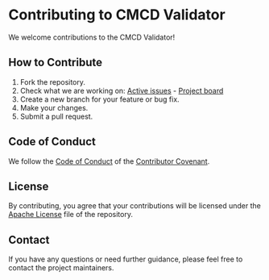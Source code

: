 # Contributing to CMCD Validator

We welcome contributions to the CMCD Validator!

## How to Contribute

1. Fork the repository.
2. Check what we are working on: [Active issues](https://github.com/montevideo-tech/cmcd-validator/issues) - [Project board](https://github.com/orgs/montevideo-tech/projects/3)
3. Create a new branch for your feature or bug fix.
4. Make your changes.
5. Submit a pull request.

## Code of Conduct

We follow the [Code of Conduct](CODE_OF_CONDUCT.md) of the [Contributor Covenant](https://www.contributor-covenant.org).

## License

By contributing, you agree that your contributions will be licensed under the [Apache License](LICENSE) file of the repository.

## Contact

If you have any questions or need further guidance, please feel free to contact the project maintainers.
